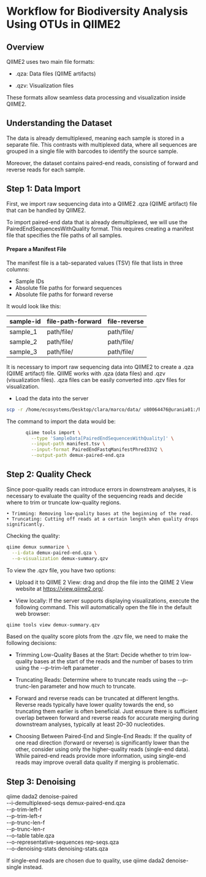 # Workflow for Biodiversity Analysis Using OTUs in QIIME2

## Overview

QIIME2 uses two main file formats:

* .qza: Data files (QIIME artifacts)

* .qzv: Visualization files

These formats allow seamless data processing and visualization inside QIIME2. 

## Understanding the Dataset

The data is already demultiplexed, meaning each sample is stored in a separate file. This contrasts with multiplexed data, where all sequences are grouped in a single file with barcodes to identify the source sample.

Moreover, the dataset contains paired-end reads, consisting of forward and reverse reads for each sample.

## Step 1: Data Import

First, we import raw sequencing data into a QIIME2 .qza (QIIME artifact) file that can be handled by QIIME2.

To import paired-end data that is already demultiplexed, we will use the PairedEndSequencesWithQuality format. This requires creating a manifest file that specifies the file paths of all samples.

 #### Prepare a Manifest File

The manifest file is a tab-separated values (TSV) file that lists in three columns:

* Sample IDs
* Absolute file paths for forward sequences
* Absolute file paths for forward reverse 

It would look like this:

| sample-id    | file-path-forward | file-reverse |
| -------- | ------- | -------- |
| sample_1  | path/file/    | path/file/
| sample_2 | path/file/     | path/file/
| sample_3    | path/file/   | path/file/

It is necessary to import raw sequencing data into QIIME2 to create a .qza (QIIME artifact) file. QIIME works with .qza (data files) and .qzv (visualization files). .qza files can be easily converted into .qzv files for visualization.

* Load the data into the server

```bash
scp -r /home/ecosystems/Desktop/clara/marco/data/ u80064476@urania01:/home/bio/u80064476/ScpFiles/marco_data/
```

The command to import the data would be:

```bash
       qiime tools import \
         --type 'SampleData[PairedEndSequencesWithQuality]' \
         --input-path manifest.tsv \
         --input-format PairedEndFastqManifestPhred33V2 \
         --output-path demux-paired-end.qza
```

## Step 2: Quality Check

Since poor-quality reads can introduce errors in downstream analyses, it is necessary to evaluate the quality of the sequencing reads and decide where to trim or truncate low-quality regions.

    • Trimming: Removing low-quality bases at the beginning of the read.
    • Truncating: Cutting off reads at a certain length when quality drops significantly.

Checking the quality:

```bash
qiime demux summarize \
  --i-data demux-paired-end.qza \
  --o-visualization demux-summary.qzv
```
To view the .qzv file, you have two options:

* Upload it to QIIME 2 View: drag and drop the file into the QIIME 2 View website at https://view.qiime2.org/.

* View locally: If the server supports displaying visualizations, execute the following command. This will automatically open the file in the default web browser:

```bash
qiime tools view demux-summary.qzv
```

Based on the quality score plots from the .qzv file, we need to make the following decisions:

* Trimming Low-Quality Bases at the Start:
Decide whether to trim low-quality bases at the start of the reads and the number of bases to trim using the --p-trim-left parameter .

* Truncating Reads:
Determine where to truncate reads using the --p-trunc-len parameter and how much to truncate.
+ Forward and reverse reads can be truncated at different lengths. Reverse reads typically have lower quality towards the end, so truncating them earlier is often beneficial. Just ensure there is sufficient overlap between forward and reverse reads for accurate merging during downstream analyses, typically at least 20–30 nucleotides.

* Choosing Between Paired-End and Single-End Reads:
If the quality of one read direction (forward or reverse) is significantly lower than the other, consider using only the higher-quality reads (single-end data).
While paired-end reads provide more information, using single-end reads may improve overall data quality if merging is problematic.

## Step 3: Denoising

qiime dada2 denoise-paired \
  --i-demultiplexed-seqs demux-paired-end.qza \
  --p-trim-left-f <trim-left-forward> \
  --p-trim-left-r <trim-left-reverse> \
  --p-trunc-len-f <trunc-length-forward> \
  --p-trunc-len-r <trunc-length-reverse> \
  --o-table table.qza \
  --o-representative-sequences rep-seqs.qza \
  --o-denoising-stats denoising-stats.qza


If single-end reads are chosen due to quality, use qiime dada2 denoise-single instead.